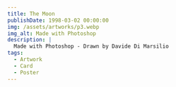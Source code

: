 ```yaml
---
title: The Moon
publishDate: 1998-03-02 00:00:00
img: /assets/artworks/p3.webp
img_alt: Made with Photoshop
description: |
  Made with Photoshop - Drawn by Davide Di Marsilio
tags:
  - Artwork
  - Card
  - Poster
---
```



